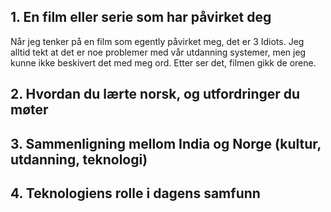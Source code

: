 ## 1. En film eller serie som har påvirket deg

Når jeg tenker på en film som egently påvirket meg, det er 3 Idiots. Jeg alltid tekt at det er noe problemer med vår utdanning systemer, men jeg kunne ikke beskivert det med meg ord. 
Etter ser det, filmen gikk de orene. 

## 2. Hvordan du lærte norsk, og utfordringer du møter
## 3. Sammenligning mellom India og Norge (kultur, utdanning, teknologi)
## 4. Teknologiens rolle i dagens samfunn
